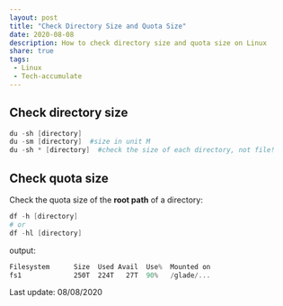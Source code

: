 ```yaml
---
layout: post
title: "Check Directory Size and Quota Size"
date: 2020-08-08
description: How to check directory size and quota size on Linux
share: true
tags:
 - Linux
 - Tech-accumulate
---
```


## Check directory size ##
```powershell
du -sh [directory]
du -sm [directory]  #size in unit M
du -sh * [directory]  #check the size of each directory, not file!
```

## Check quota size ##
Check the quota size of the **root path** of a directory:
```powershell
df -h [directory]
# or 
df -hl [directory]
```
output:
```powershell
Filesystem      Size  Used Avail  Use%  Mounted on
fs1             250T  224T   27T  90%   /glade/...
```

Last update: 08/08/2020